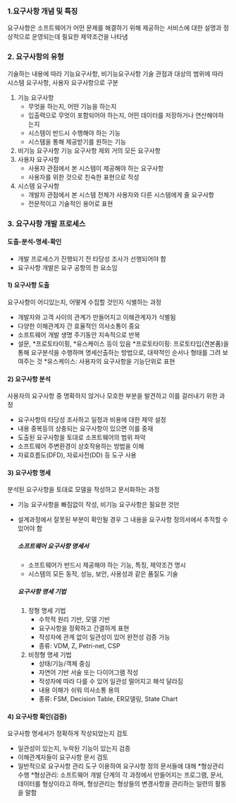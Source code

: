 ### 1.요구사항 개념 및 특징
요구사항은 소프트웨어가 어떤 문제를 해결하기 위해 제공하는 서비스에 대한 설명과 정상적으로 운영되는데 필요한 제약조건을 나타냄

### 2. 요구사항의 유형
기술하는 내용에 따라 기능요구사항, 비기능요구사항
기술 관점과 대상의 범위에 따라 시스템 요구사항, 사용자 요구사항으로 구분
1) 기능 요구사항
    - 무엇을 하는지, 어떤 기능을 하는지
    - 입출력으로 무엇이 포함되어야 하는지, 어떤 데이터를 저장하거나 연산해야하는지
    - 시스템이 반드시 수행해야 하는 기능
    - 시스템을 통해 제공받기를 원하는 기능
2) 비기능 요구사항
    기능 요구사항 제외 거의 모든 요구사항
3) 사용자 요구사항
    - 사용자 관점에서 본 시스템이 제공해야 하는 요구사항
    - 사용자를 위한 것으로 친숙한 표현으로 작성
4) 시스템 요구사항
    - 개발자 관점에서 본 시스템 전체가 사용자와 다른 시스템에게 줄 요구사항
    - 전문적이고 기술적인 용어로 표현

### 3. 요구사항 개발 프로세스
#### 도출-분석-명세-확인
- 개발 프로세스가 진행되기 전 타당성 조사가 선행되어야 함
- 요구사항 개발은 요구 공항의 한 요소임

#### 1) 요구사항 도출
요구사항이 어디있는지, 어떻게 수집할 것인지 식별하는 과정
- 개발자와 고객 사이의 관계가 만들어지고 이해관계자가 식별됨
- 다양한 이해관계자 간 효율적인 의사소통이 중요
- 소프트웨어 개발 생명 주기동안 지속적으로 반복
- 설문, *프로토타이핑, *유스케이스 등이 있음
*프로토타이핑: 프로토타입(견본품)을 통해 요구분석을 수행하며 명세산출하는 방법으로, 대략적인 순서나 형태를 그려 보여주는 것
*유스케이스: 사용자의 요구사항을 기능단위로 표현

#### 2) 요구사항 분석
사용자의 요구사항 중 명확하지 않거나 모호한 부분을 발견하고 이를 걸러내기 위한 과정
- 요구사항의 타당성 조사하고 일정과 비용에 대한 제약 설정
- 내용 중복등의 상충되는 요구사항이 있으면 이를 중재
- 도출된 요구사항을 토대로 소프트웨어의 범위 파악
- 소프트웨어 주변환경이 상호작용하는 방법을 이해
- 자료흐름도(DFD), 자료사전(DD) 등 도구 사용

#### 3) 요구사항 명세
분석된 요구사항을 토대로 모델을 작성하고 문서화하는 과정
- 기능 요구사항을 빠짐없이 작성, 비기능 요구사항은 필요한 것만
- 설계과정에서 잘못된 부분이 확인될 경우 그 내용을 요구사항 정의서에서 추적할 수 있어야 함

    ##### 소프트웨어 요구사항 명세서
    - 소프트웨어가 반드시 제공해야 하는 기능, 특징, 제약조건 명시
    - 시스템의 모든 동작, 성능, 보안, 사용성과 같은 품질도 기술
    ##### 요구사항 명세 기법
    1. 정형 명세 기법
        - 수학적 원리 기반, 모델 기반
        - 요구사항을 정확하고 간결하게 표현
        - 작성자에 관계 없이 일관성이 있어 완전성 검증 가능
        - 종류: VDM, Z, Petri-net, CSP
    2. 비정형 명세 기법
        - 상태/기능/객체 중심
        - 자연어 기반 서술 또는 다이어그램 작성
        - 작성자에 따라 다를 수 있어 일관성 떨어지고 해석 달라짐
        - 내용 이해가 쉬워 의사소통 용의
        - 종류: FSM, Decision Table, ER모델링, State Chart

#### 4) 요구사항 확인(검증)
요구사항 명세서가 정확하게 작성되었는지 검토
- 일관성이 있는지, 누락된 기능이 있는지 검증
- 이해관계자들이 요구사항 문서 검토
- 일반적으로 요구사항 관리 도구 이용하여 요구사항 정의 문서들에 대해 *형상관리 수행
*형상관리: 소프트웨어 개발 단계의 각 과정에서 만들어지는 프로그램, 문서, 데이터를 형상이라고 하며, 형상관리는 형상들의 변경사항을 관리하는 일련의 활동을 말함
